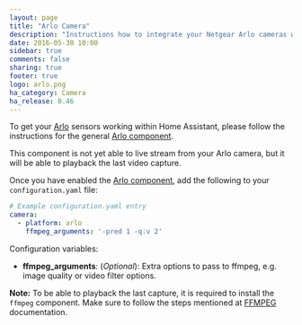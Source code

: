 ```yaml
---
layout: page
title: "Arlo Camera"
description: "Instructions how to integrate your Netgear Arlo cameras within Home Assistant."
date: 2016-05-30 10:00
sidebar: true
comments: false
sharing: true
footer: true
logo: arlo.png
ha_category: Camera
ha_release: 0.46
---
```


To get your [Arlo](https://arlo.netgear.com/) sensors working within Home Assistant, please follow the instructions for the general [Arlo component](/components/arlo).

This component is not yet able to live stream from your Arlo camera, but it will be able to playback the last video capture.

Once you have enabled the [Arlo component](/components/arlo), add the following to your `configuration.yaml` file:

```yaml
# Example configuration.yaml entry
camera:
  - platform: arlo
    ffmpeg_arguments: '-pred 1 -q:v 2'
```

Configuration variables:

- **ffmpeg_arguments**: (*Optional*): Extra options to pass to ffmpeg, e.g. image quality or video filter options.

**Note:** To be able to playback the last capture, it is required to install the `ffmpeg` component. Make sure to follow the steps mentioned at [FFMPEG](https://home-assistant.io/components/ffmpeg/) documentation.
